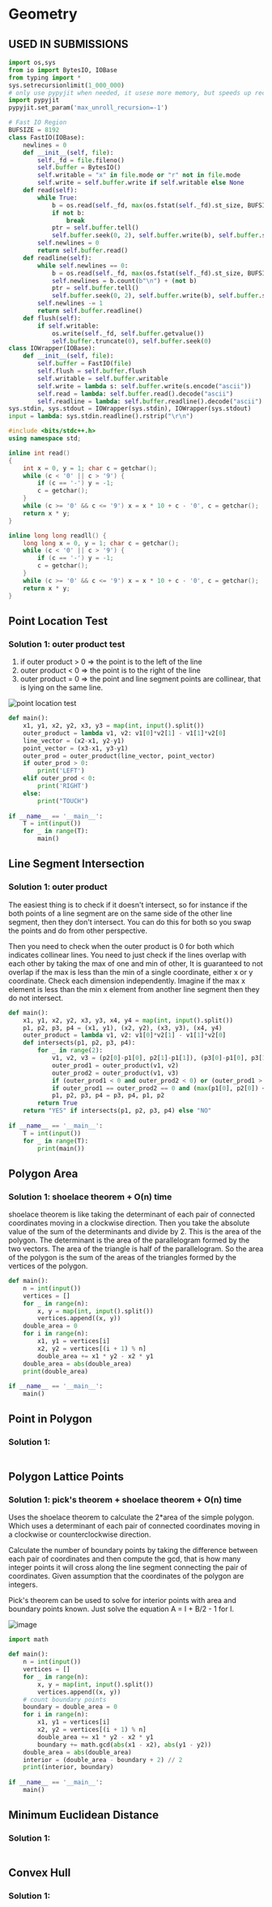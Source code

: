 # Geometry

## USED IN SUBMISSIONS

```py
import os,sys
from io import BytesIO, IOBase
from typing import *
sys.setrecursionlimit(1_000_000)
# only use pypyjit when needed, it usese more memory, but speeds up recursion in pypy
import pypyjit
pypyjit.set_param('max_unroll_recursion=-1')

# Fast IO Region
BUFSIZE = 8192
class FastIO(IOBase):
    newlines = 0
    def __init__(self, file):
        self._fd = file.fileno()
        self.buffer = BytesIO()
        self.writable = "x" in file.mode or "r" not in file.mode
        self.write = self.buffer.write if self.writable else None
    def read(self):
        while True:
            b = os.read(self._fd, max(os.fstat(self._fd).st_size, BUFSIZE))
            if not b:
                break
            ptr = self.buffer.tell()
            self.buffer.seek(0, 2), self.buffer.write(b), self.buffer.seek(ptr)
        self.newlines = 0
        return self.buffer.read()
    def readline(self):
        while self.newlines == 0:
            b = os.read(self._fd, max(os.fstat(self._fd).st_size, BUFSIZE))
            self.newlines = b.count(b"\n") + (not b)
            ptr = self.buffer.tell()
            self.buffer.seek(0, 2), self.buffer.write(b), self.buffer.seek(ptr)
        self.newlines -= 1
        return self.buffer.readline()
    def flush(self):
        if self.writable:
            os.write(self._fd, self.buffer.getvalue())
            self.buffer.truncate(0), self.buffer.seek(0)
class IOWrapper(IOBase):
    def __init__(self, file):
        self.buffer = FastIO(file)
        self.flush = self.buffer.flush
        self.writable = self.buffer.writable
        self.write = lambda s: self.buffer.write(s.encode("ascii"))
        self.read = lambda: self.buffer.read().decode("ascii")
        self.readline = lambda: self.buffer.readline().decode("ascii")
sys.stdin, sys.stdout = IOWrapper(sys.stdin), IOWrapper(sys.stdout)
input = lambda: sys.stdin.readline().rstrip("\r\n")
```

```cpp
#include <bits/stdc++.h>
using namespace std;

inline int read()
{
	int x = 0, y = 1; char c = getchar();
	while (c < '0' || c > '9') {
		if (c == '-') y = -1;
		c = getchar();
	}
	while (c >= '0' && c <= '9') x = x * 10 + c - '0', c = getchar();
	return x * y;
}

inline long long readll() {
	long long x = 0, y = 1; char c = getchar();
	while (c < '0' || c > '9') {
		if (c == '-') y = -1;
		c = getchar();
	}
	while (c >= '0' && c <= '9') x = x * 10 + c - '0', c = getchar();
	return x * y;
}
```

## Point Location Test

### Solution 1:  outer product test

1. if outer product > 0 => the point is to the left of the line
1. outer product < 0 => the point is to the right of the line
1. outer product = 0 => the point and line segment points are collinear, that is lying on the same line.

![point location test](images/point_line.png)

```py
def main():
    x1, y1, x2, y2, x3, y3 = map(int, input().split())
    outer_product = lambda v1, v2: v1[0]*v2[1] - v1[1]*v2[0]
    line_vector = (x2-x1, y2-y1)
    point_vector = (x3-x1, y3-y1)
    outer_prod = outer_product(line_vector, point_vector)
    if outer_prod > 0:
        print('LEFT')
    elif outer_prod < 0:
        print('RIGHT')
    else:
        print("TOUCH")
        
if __name__ == '__main__':
    T = int(input())
    for _ in range(T):
        main()
```

## Line Segment Intersection

### Solution 1:  outer product

The easiest thing is to check if it doesn't intersect, so for instance if the both points of a line segment are on the same side of the other line segment, then they don't intersect.  You can do this for both so you swap the points and do from other perspective. 

Then you need to check when the outer product is 0 for both which indicates collinear lines.  You need to just check if the lines overlap with each other by taking the max of one and min of other, It is guaranteed to not overlap if the max is less than the min of a single coordinate, either x or y coordinate.  Check each dimension independently. Imagine if the max x element is less than the min x element from another line segment then they do not intersect.

```py
def main():
    x1, y1, x2, y2, x3, y3, x4, y4 = map(int, input().split())
    p1, p2, p3, p4 = (x1, y1), (x2, y2), (x3, y3), (x4, y4)
    outer_product = lambda v1, v2: v1[0]*v2[1] - v1[1]*v2[0]
    def intersects(p1, p2, p3, p4):
        for _ in range(2):
            v1, v2, v3 = (p2[0]-p1[0], p2[1]-p1[1]), (p3[0]-p1[0], p3[1]-p1[1]), (p4[0]-p1[0], p4[1]-p1[1])
            outer_prod1 = outer_product(v1, v2)
            outer_prod2 = outer_product(v1, v3)
            if (outer_prod1 < 0 and outer_prod2 < 0) or (outer_prod1 > 0 and outer_prod2 > 0): return False
            if outer_prod1 == outer_prod2 == 0 and (max(p1[0], p2[0]) < min(p3[0], p4[0])) or (max(p1[1], p2[1]) < min(p3[1], p4[1])): return False
            p1, p2, p3, p4 = p3, p4, p1, p2
        return True
    return "YES" if intersects(p1, p2, p3, p4) else "NO"
        
if __name__ == '__main__':
    T = int(input())
    for _ in range(T):
        print(main())
```

## Polygon Area

### Solution 1:  shoelace theorem + O(n) time

shoelace theorem is like taking the determinant of each pair of connected coordinates moving in a clockwise direction.  Then you take the absolute value of the sum of the determinants and divide by 2.  This is the area of the polygon.  The determinant is the area of the parallelogram formed by the two vectors.  The area of the triangle is half of the parallelogram.  So the area of the polygon is the sum of the areas of the triangles formed by the vertices of the polygon.

```py
def main():
    n = int(input())
    vertices = []
    for _ in range(n):
        x, y = map(int, input().split())
        vertices.append((x, y))
    double_area = 0
    for i in range(n):
        x1, y1 = vertices[i]
        x2, y2 = vertices[(i + 1) % n]
        double_area += x1 * y2 - x2 * y1
    double_area = abs(double_area)
    print(double_area)
        
if __name__ == '__main__':
    main()
```

## Point in Polygon

### Solution 1:

```py

```

## Polygon Lattice Points

### Solution 1:  pick's theorem + shoelace theorem + O(n) time

Uses the shoelace theorem to calculate the 2*area of the simple polygon.  Which uses a determinant of each pair of connected coordinates moving in a clockwise or counterclockwise direction.

Calculate the number of boundary points by taking the difference between each pair of coordinates and then compute the gcd, that is how many integer points it will cross along the line segment connecting the pair of coordinates.  Given assumption that the coordinates of the polygon are integers.

Pick's theorem can be used to solve for interior points with area and boundary points known.  Just solve the equation A = I + B/2 - 1 for I.

![image](images/polygon_lattice_points.png)

```py
import math

def main():
    n = int(input())
    vertices = []
    for _ in range(n):
        x, y = map(int, input().split())
        vertices.append((x, y))
    # count boundary points
    boundary = double_area = 0
    for i in range(n):
        x1, y1 = vertices[i]
        x2, y2 = vertices[(i + 1) % n]
        double_area += x1 * y2 - x2 * y1
        boundary += math.gcd(abs(x1 - x2), abs(y1 - y2))
    double_area = abs(double_area)
    interior = (double_area - boundary + 2) // 2
    print(interior, boundary)
    
if __name__ == '__main__':
    main()
```

## Minimum Euclidean Distance

### Solution 1:

```py

```

## Convex Hull

### Solution 1:

```py

```